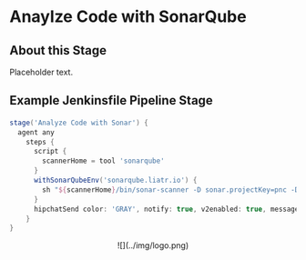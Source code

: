 # Anaylze Code with SonarQube

## About this Stage
Placeholder text.

## Example Jenkinsfile Pipeline Stage
```groovy
stage('Analyze Code with Sonar') {
  agent any
    steps {
      script {
        scannerHome = tool 'sonarqube'
      }
      withSonarQubeEnv('sonarqube.liatr.io') {
        sh "${scannerHome}/bin/sonar-scanner -D sonar.projectKey=pnc -D sonar.sources=."
      }
      hipchatSend color: 'GRAY', notify: true, v2enabled: true, message: "Success: Sonarqube Scan complete <a href=http://sonarqube.liatr.io/dashboard?id=pnc>http://sonarqube.liatr.io</a>"
    }
}
```

<center id="footer">
  ![](../img/logo.png)
</center>
